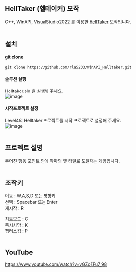 ## HellTaker (헬테이커) 모작
C++, WinAPI, VisualStudio2022 를 이용한 [HellTaker](https://store.steampowered.com/app/1289310/Helltaker/) 모작입니다.
<br/><br/>

## 설치
#### git clone
```
git clone https://github.com/rla5233/WinAPI_Helltaker.git
```

#### 솔루션 실행
Helltaker.sln 을 실행해 주세요.   
![image](https://github.com/user-attachments/assets/1e8b449d-9aa1-4355-865c-584fedb19b23)

#### 시작프로젝트 설정
Level4의 Helltaker 프로젝트를 시작 프로젝트로 설정해 주세요.   
![image](https://github.com/user-attachments/assets/6738df5c-748e-4793-aadf-20caefc37540)
<br/><br/>

## 프로젝트 설명
주어진 행동 포인트 안에 악마의 옆 타일로 도달하는 게임입니다.
<br/><br/>

## 조작키
이동 : W,A,S,D 또는 방향키   
선택 : Spacebar 또는 Enter   
재시작 : R   

치트모드 : C   
즉시사망 : K   
챕터스킵 : P
<br/><br/>

## YouTube
https://www.youtube.com/watch?v=vGZoZFu7_98
